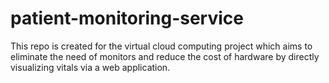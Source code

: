 # patient-monitoring-service
This repo is created for the virtual cloud computing project which aims to eliminate the need of monitors and reduce the cost of hardware by directly visualizing vitals via a web application.
